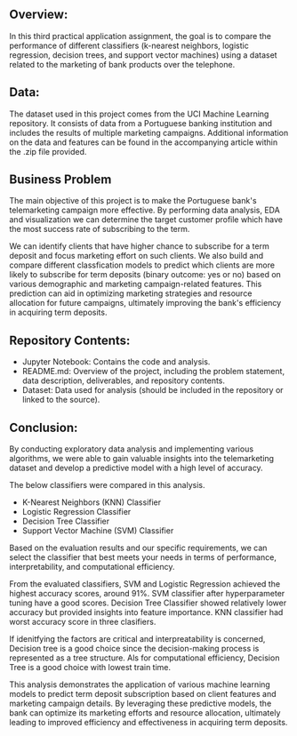## Overview:

In this third practical application assignment, the goal is to compare the performance of different classifiers (k-nearest neighbors, logistic regression, decision trees, and support vector machines) using a dataset related to the marketing of bank products over the telephone.

## Data:

The dataset used in this project comes from the UCI Machine Learning repository. It consists of data from a Portuguese banking institution and includes the results of multiple marketing campaigns. Additional information on the data and features can be found in the accompanying article within the .zip file provided.

## Business Problem
The main objective of this project is to make the Portuguese bank's telemarketing campaign more effective. 
By performing data analysis, EDA and visualization we can determine the target customer profile which have the most success rate of subscribing to the term.  

We can identify  clients that have higher chance to subscribe for a term deposit and focus marketing effort on such clients. We also build and compare different classfication models to predict which clients are more likely to subscribe for term deposits (binary outcome: yes or no) based on various demographic and marketing campaign-related features.
This prediction can aid in optimizing marketing strategies and resource allocation for future campaigns, ultimately improving the bank's efficiency in acquiring term deposits.

## Repository Contents:

- Jupyter Notebook: Contains the code and analysis.
- README.md: Overview of the project, including the problem statement, data description, deliverables, and repository contents.
- Dataset: Data used for analysis (should be included in the repository or linked to the source).

## Conclusion:

By conducting exploratory data analysis and implementing various algorithms, we were able to gain valuable insights into the telemarketing dataset and develop a predictive model with a high level of accuracy.

The below classifiers were compared in this analysis.
- K-Nearest Neighbors (KNN) Classifier
- Logistic Regression Classifier
- Decision Tree Classifier
- Support Vector Machine (SVM) Classifier

Based on the evaluation results and our specific requirements, we can select the classifier that best meets your needs in terms of performance, interpretability, and computational efficiency.

From the evaluated classifiers, SVM and Logistic Regression achieved the highest accuracy scores, around 91%.
SVM classifier after hyperparameter tuning have a good scores.
Decision Tree Classifier showed relatively lower accuracy but provided insights into feature importance.
KNN classifier had worst accuracy score in three clasifiers.

If idenitfying the factors are critical and interpreatability is concerned, Decision tree is a good choice since the decision-making process is represented as a tree structure. Als for computational efficiency, Decision Tree is a good choice with lowest train time.

This analysis demonstrates the application of various machine learning models to predict term deposit subscription based on client features and marketing campaign details. By leveraging these predictive models, the bank can optimize its marketing efforts and resource allocation, ultimately leading to improved efficiency and effectiveness in acquiring term deposits. 
